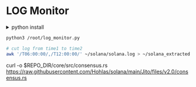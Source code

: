 # LOG Monitor
<details>
<summary>python install</summary>
  
```bash
apt update && apt upgrade -y
add-apt-repository -y ppa:deadsnakes/ppa
apt install python3.11 software-properties-common -y 
```
```bash
apt install  
```
```bash
apt install python3-pip  
pip install openpyxl
```
```bash
mkdir -p $HOME/log_mon
curl -o $HOME/log_mon/log_monitor.py https://raw.githubusercontent.com/Hohlas/solana/main/monitor/log_monitor.py
```
</details>

```bash
python3 /root/log_monitor.py
```
```bash
# cut log from time1 to time2 
awk '/T06:00:00/,/T12:00:00/' ~/solana/solana.log > ~/solana_extracted.log
```
curl -o $REPO_DIR/core/src/consensus.rs https://raw.githubusercontent.com/Hohlas/solana/main/Jito/files/v2.0/consensus.rs
